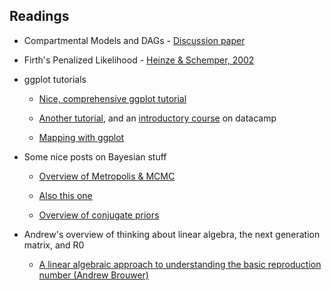 
## Readings

- Compartmental Models and DAGs - [Discussion paper](https://www.degruyter.com/view/j/em.ahead-of-print/em-2016-0007/em-2016-0007.xml)

- Firth's Penalized Likelihood - [Heinze & Schemper, 2002](http://onlinelibrary.wiley.com/doi/10.1002/sim.1047/epdf)

- ggplot tutorials
	+ [Nice, comprehensive ggplot tutorial](http://r-statistics.co/ggplot2-Tutorial-With-R.html)

	+ [Another tutorial](http://zevross.com/blog/2014/08/04/beautiful-plotting-in-r-a-ggplot2-cheatsheet-3/), and an [introductory course](https://www.datacamp.com/courses/data-visualization-with-ggplot2-1) on datacamp

	+ [Mapping with ggplot](http://zevross.com/blog/2014/07/16/mapping-in-r-using-the-ggplot2-package/)

- Some nice posts on Bayesian stuff
	+ [Overview of Metropolis & MCMC](http://twiecki.github.io/blog/2015/11/10/mcmc-sampling/)

	+ [Also this one](https://nicercode.github.io/guides/mcmc/)

	+ [Overview of conjugate priors](http://lesswrong.com/lw/5sn/the_joys_of_conjugate_priors/)

- Andrew's overview of thinking about linear algebra, the next generation matrix, and R0
	+ [A linear algebraic approach to understanding the basic reproduction number (Andrew Brouwer)](https://epimath.github.io/epid-814-materials/Readings/LinearAlgebraicApproachtoR0.pdf)
